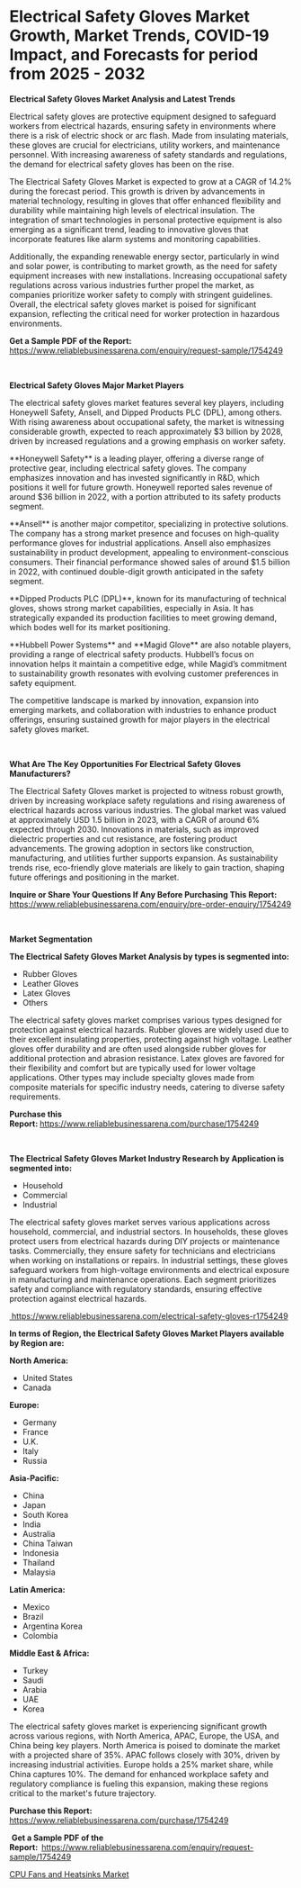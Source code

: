 <p><h1>Electrical Safety Gloves Market Growth, Market Trends, COVID-19 Impact, and Forecasts for period from 2025 - 2032</h1></p><p><strong>Electrical Safety Gloves Market Analysis and Latest Trends</strong></p>
<p><p>Electrical safety gloves are protective equipment designed to safeguard workers from electrical hazards, ensuring safety in environments where there is a risk of electric shock or arc flash. Made from insulating materials, these gloves are crucial for electricians, utility workers, and maintenance personnel. With increasing awareness of safety standards and regulations, the demand for electrical safety gloves has been on the rise.</p><p>The Electrical Safety Gloves Market is expected to grow at a CAGR of 14.2% during the forecast period. This growth is driven by advancements in material technology, resulting in gloves that offer enhanced flexibility and durability while maintaining high levels of electrical insulation. The integration of smart technologies in personal protective equipment is also emerging as a significant trend, leading to innovative gloves that incorporate features like alarm systems and monitoring capabilities.</p><p>Additionally, the expanding renewable energy sector, particularly in wind and solar power, is contributing to market growth, as the need for safety equipment increases with new installations. Increasing occupational safety regulations across various industries further propel the market, as companies prioritize worker safety to comply with stringent guidelines. Overall, the electrical safety gloves market is poised for significant expansion, reflecting the critical need for worker protection in hazardous environments.</p></p>
<p><strong>Get a Sample PDF of the Report:&nbsp;</strong> <a href="https://www.reliablebusinessarena.com/enquiry/request-sample/1754249?utm_campaign=2958&utm_medium=2&utm_source=Github&utm_content=ia&utm_term=04042025&utm_id=electrical-safety-gloves">https://www.reliablebusinessarena.com/enquiry/request-sample/1754249</a></p>
<p>&nbsp;</p>
<p><strong>Electrical Safety Gloves Major Market Players</strong></p>
<p><p>The electrical safety gloves market features several key players, including Honeywell Safety, Ansell, and Dipped Products PLC (DPL), among others. With rising awareness about occupational safety, the market is witnessing considerable growth, expected to reach approximately $3 billion by 2028, driven by increased regulations and a growing emphasis on worker safety.</p><p>**Honeywell Safety** is a leading player, offering a diverse range of protective gear, including electrical safety gloves. The company emphasizes innovation and has invested significantly in R&D, which positions it well for future growth. Honeywell reported sales revenue of around $36 billion in 2022, with a portion attributed to its safety products segment.</p><p>**Ansell** is another major competitor, specializing in protective solutions. The company has a strong market presence and focuses on high-quality performance gloves for industrial applications. Ansell also emphasizes sustainability in product development, appealing to environment-conscious consumers. Their financial performance showed sales of around $1.5 billion in 2022, with continued double-digit growth anticipated in the safety segment.</p><p>**Dipped Products PLC (DPL)**, known for its manufacturing of technical gloves, shows strong market capabilities, especially in Asia. It has strategically expanded its production facilities to meet growing demand, which bodes well for its market positioning.</p><p>**Hubbell Power Systems** and **Magid Glove** are also notable players, providing a range of electrical safety products. Hubbell’s focus on innovation helps it maintain a competitive edge, while Magid’s commitment to sustainability growth resonates with evolving customer preferences in safety equipment.</p><p>The competitive landscape is marked by innovation, expansion into emerging markets, and collaboration with industries to enhance product offerings, ensuring sustained growth for major players in the electrical safety gloves market.</p></p>
<p>&nbsp;</p>
<p><strong>What Are The Key Opportunities For Electrical Safety Gloves Manufacturers?</strong></p>
<p><p>The Electrical Safety Gloves market is projected to witness robust growth, driven by increasing workplace safety regulations and rising awareness of electrical hazards across various industries. The global market was valued at approximately USD 1.5 billion in 2023, with a CAGR of around 6% expected through 2030. Innovations in materials, such as improved dielectric properties and cut resistance, are fostering product advancements. The growing adoption in sectors like construction, manufacturing, and utilities further supports expansion. As sustainability trends rise, eco-friendly glove materials are likely to gain traction, shaping future offerings and positioning in the market.</p></p>
<p><strong>Inquire or Share Your Questions If Any Before Purchasing This Report:</strong> <a href="https://www.reliablebusinessarena.com/enquiry/pre-order-enquiry/1754249?utm_campaign=2958&utm_medium=2&utm_source=Github&utm_content=ia&utm_term=04042025&utm_id=electrical-safety-gloves">https://www.reliablebusinessarena.com/enquiry/pre-order-enquiry/1754249</a></p>
<p>&nbsp;</p>
<p><strong>Market Segmentation</strong></p>
<p><strong>The Electrical Safety Gloves Market Analysis by types is segmented into:</strong></p>
<p><ul><li>Rubber Gloves</li><li>Leather Gloves</li><li>Latex Gloves</li><li>Others</li></ul></p>
<p><p>The electrical safety gloves market comprises various types designed for protection against electrical hazards. Rubber gloves are widely used due to their excellent insulating properties, protecting against high voltage. Leather gloves offer durability and are often used alongside rubber gloves for additional protection and abrasion resistance. Latex gloves are favored for their flexibility and comfort but are typically used for lower voltage applications. Other types may include specialty gloves made from composite materials for specific industry needs, catering to diverse safety requirements.</p></p>
<p><strong>Purchase this Report:&nbsp;</strong><a href="https://www.reliablebusinessarena.com/purchase/1754249?utm_campaign=2958&utm_medium=2&utm_source=Github&utm_content=ia&utm_term=04042025&utm_id=electrical-safety-gloves">https://www.reliablebusinessarena.com/purchase/1754249</a></p>
<p>&nbsp;</p>
<p><strong>The Electrical Safety Gloves Market Industry Research by Application is segmented into:</strong></p>
<p><ul><li>Household</li><li>Commercial</li><li>Industrial</li></ul></p>
<p><p>The electrical safety gloves market serves various applications across household, commercial, and industrial sectors. In households, these gloves protect users from electrical hazards during DIY projects or maintenance tasks. Commercially, they ensure safety for technicians and electricians when working on installations or repairs. In industrial settings, these gloves safeguard workers from high-voltage environments and electrical exposure in manufacturing and maintenance operations. Each segment prioritizes safety and compliance with regulatory standards, ensuring effective protection against electrical hazards.</p></p>
<p><a href="https://www.reliablebusinessarena.com/electrical-safety-gloves-r1754249?utm_campaign=2958&utm_medium=2&utm_source=Github&utm_content=ia&utm_term=04042025&utm_id=electrical-safety-gloves">&nbsp;https://www.reliablebusinessarena.com/electrical-safety-gloves-r1754249</a></p>
<p><strong>In terms of Region, the Electrical Safety Gloves Market Players available by Region are:</strong></p>
<p>
    <p> <strong> North America: </strong>
        <ul>
            <li>United States</li>
            <li>Canada</li>
        </ul>
        </p> 
    <p> <strong> Europe: </strong>
        <ul>
            <li>Germany</li>
            <li>France</li>
            <li>U.K.</li>
            <li>Italy</li>
            <li>Russia</li>
        </ul>
        </p> 
    <p> <strong> Asia-Pacific: </strong>
        <ul>
            <li>China</li>
            <li>Japan</li>
            <li>South Korea</li>
            <li>India</li>
            <li>Australia</li>
            <li>China Taiwan</li>
            <li>Indonesia</li>
            <li>Thailand</li>
            <li>Malaysia</li>
        </ul>
        </p> 
    <p> <strong> Latin America: </strong>
        <ul>
            <li>Mexico</li>
            <li>Brazil</li>
            <li>Argentina Korea</li>
            <li>Colombia</li>
        </ul>
        </p> 
    <p> <strong> Middle East & Africa: </strong>
        <ul>
            <li>Turkey</li>
            <li>Saudi</li>
            <li>Arabia</li>
            <li>UAE</li>
            <li>Korea</li>
        </ul>
    </p>
    </p>
<p><p>The electrical safety gloves market is experiencing significant growth across various regions, with North America, APAC, Europe, the USA, and China being key players. North America is poised to dominate the market with a projected share of 35%. APAC follows closely with 30%, driven by increasing industrial activities. Europe holds a 25% market share, while China captures 10%. The demand for enhanced workplace safety and regulatory compliance is fueling this expansion, making these regions critical to the market's future trajectory.</p></p>
<p><strong>Purchase this Report: </strong><a href="https://www.reliablebusinessarena.com/purchase/1754249?utm_campaign=2958&utm_medium=2&utm_source=Github&utm_content=ia&utm_term=04042025&utm_id=electrical-safety-gloves">https://www.reliablebusinessarena.com/purchase/1754249</a></p>
<p>&nbsp;<strong>Get a Sample PDF of the Report:&nbsp;&nbsp;</strong><a href="https://www.reliablebusinessarena.com/enquiry/request-sample/1754249?utm_campaign=2958&utm_medium=2&utm_source=Github&utm_content=ia&utm_term=04042025&utm_id=electrical-safety-gloves">https://www.reliablebusinessarena.com/enquiry/request-sample/1754249</a></p>
<p><strong></strong></p>
<p><p><a href="https://github.com/birbamanan03/Market-Research-Report-List-1/blob/main/cpu-fans-and-heatsinks-market.md?utm_campaign=2958&utm_medium=2&utm_source=Github&utm_content=ia&utm_term=04042025&utm_id=electrical-safety-gloves">CPU Fans and Heatsinks Market</a></p></p>